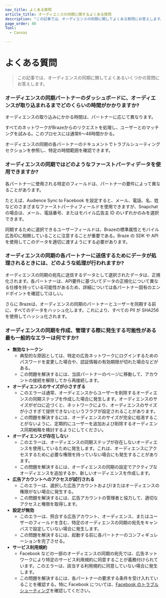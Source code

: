 ```yaml
---
nav_title: よくある質問
article_title: オーディエンスの同期に関するよくある質問
description: "この記事では、オーディエンスの同期に関してよくある質問にお答えします。"
page_order: 80
Tool:
  - Canvas

---
```


# よくある質問

> この記事では、オーディエンスの同期に関してよくあるいくつかの質問にお答えします。

### オーディエンスの同期パートナーのダッシュボードに、オーディエンスが取り込まれるまでどのくらいの時間がかかりますか? 

オーディエンスの取り込みにかかる時間は、パートナーに応じて異なります。

すべてのネットワークがBrazeからのリクエストを処理し、ユーザーとのマッチングを試みる。このプロセスには通常6～48時間かかる。

オーディエンスの同期の各パートナーのドキュメントでトラブルシューティングセクションを参照し、特定の時間範囲を確認できます。 

### オーディエンスの同期ではどのようなファーストパーティデータを使用できますか?

各パートナーに使用される特定のフィールドは、パートナーの要件によって異なることがあります。 

たとえば、Audience Sync to Facebook を設定すると、メール、電話、名、姓などのさまざまなファーストパーティフィールドを使用できますが、Snapchat の場合は、メール、電話番号、またはモバイル広告主 ID のいずれかのみを選択できます。 

同期するために選択できるユーザーフィールドは、Brazeの標準属性とモバイル広告IDに相関していることに注意することが重要である。Braze の SDK や API を使用してこのデータを適切に渡すようにする必要があります。 

### オーディエンスの同期の各パートナーに送信するためにデータが処理されるときには、どのような処理が行われますか?

オーディエンスの同期の宛先に送信するデータとして選択されたデータは、正規化されます。各パートナーは、API要件に基づいてデータの正規化について異なる仕様を持っている可能性があるため、詳細については各パートナー固有のエンドポイントを確認してほしい。

さらに Brazeは、オーディエンスの同期のパートナーとユーザーを同期する前に、すべてのデータをハッシュ化します。これにより、すべての PII が SHA256 を使用してハッシュ化されます。

### オーディエンスの同期を作成、管理する際に発生する可能性がある最も一般的なエラーは何ですか?

- **無効なトークン**<br>
  - 典型的な原因としては、特定の広告ネットワークにログインするためのパスワードを変更した場合や、認証情報の有効期限が切れた場合などがある。
  - この問題を解決するには、当該パートナーのページに移動して、アカウントの接続を解除してから再接続します。
- **オーディエンスのサイズが小さすぎる**<br>
  - このエラーは通常、オーディエンスからユーザーを削除するオーディエンスの同期ステップを作成した場合に発生します。オーディエンスのサイズがゼロに近づくと、ネットワークにより、オーディエンスのサイズが小さすぎて提供できないというフラグが設定されることがあります。 
  - この問題を解決するには、オーディエンスのサイズが完全に枯渇することがないように、定期的にユーザーを追加および削除するオーディエンス同期戦略を検討するようにしてください。
- **オーディエンスが存在しない**<br>
  - このエラーは、オーディエンスの同期ステップが存在しないオーディエンスを使用しているために発生します。これは、オーディエンスにアクセスするために必要な権限を持っていない場合にも発生することがあります。 
  - この問題を解決するには、オーディエンスの同期の設定でアクティブなオーディエンスを追加するか、新しいオーディエンスを作成します。
- **広告アカウントへのアクセスが試行される**<br>
  - このエラーは、選択した広告アカウントおよび/またはオーディエンスの権限がない場合に発生する。
  - この問題を解決するには、広告アカウントの管理者と協力して、適切なアクセスと権限を取得します。 
- **設定が無効**<br>
  - このエラーは、照合する広告アカウント、オーディエンス、またはユーザーのフィールドを含む、特定のオーディエンスの同期の宛先をキャンバスで設定していない場合に発生します。 
  - この問題を解決するには、起動する前に各パートナーのコンフィギュレーションを完了させる。
- **サービス利用規約**<br>
  - Facebook などの一部のオーディエンスの同期の宛先では、広告ネットワークにより特定のサービス利用規約に同意することが義務付けられています。このエラーは、該当する利用規約に同意していない場合に発生します。 
  - この問題を解決するには、各パートナーの要求する条件を受け入れていることを確認する。特に Facebook については、[Facebook のトラブルシューティング](https://www.braze.com/docs/partners/canvas_steps/facebook_audience_sync/#troubleshooting)を確認してください。 
